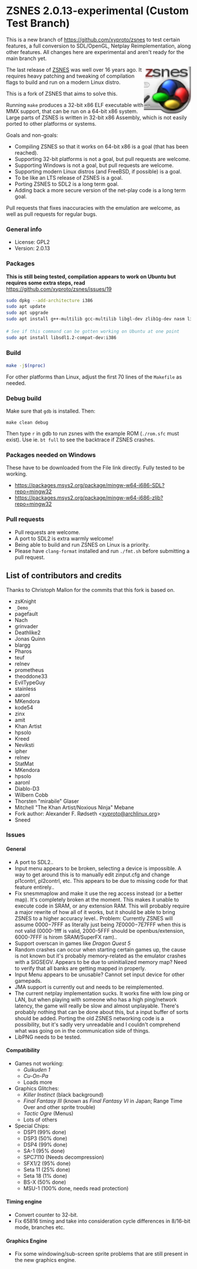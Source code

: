 # ZSNES 2.0.13-experimental (Custom Test Branch)
This is a new branch of https://github.com/xyproto/zsnes to test certain features, a full conversion to SDL/OpenGL, Netplay Reimplementation, along other features. All changes here are experimental and aren't ready for the main branch yet.

<img align="right" width="128" height="128" alt="logo" src="icon.png">

The last release of [ZSNES](http://zsnes.sourceforge.net/) was well over 16 years ago. It requires heavy patching and tweaking of compilation flags to build and run on a modern Linux distro.

This is a fork of ZSNES that aims to solve this.

Running `make` produces a 32-bit x86 ELF executable with MMX support, that can be run on a 64-bit x86 system. Large parts of ZSNES is written in 32-bit x86 Assembly, which is not easily ported to other platforms or systems.

Goals and non-goals:

* Compiling ZSNES so that it works on 64-bit x86 is a goal (that has been reached).
* Supporting 32-bit platforms is not a goal, but pull requests are welcome.
* Supporting Windows is not a goal, but pull requests are welcome.
* Supporting modern Linux distros (and FreeBSD, if possible) is a goal.
* To be like an LTS release of ZSNES is a goal.
* Porting ZSNES to SDL2 is a long term goal.
* Adding back a more secure version of the net-play code is a long term goal.

Pull requests that fixes inaccuracies with the emulation are welcome, as well as pull requests for regular bugs.

### General info
* License: GPL2
* Version: 2.0.13

### Packages
**This is still being tested, compilation appears to work on Ubuntu but requires some extra steps, read** https://github.com/xyproto/zsnes/issues/19

```sh
sudo dpkg --add-architecture i386
sudo apt update
sudo apt upgrade
sudo apt install g++-multilib gcc-multilib libgl-dev zlib1g-dev nasm libgl1-mesa-dev:i386 libgl1-mesa-glx:i386

# See if this command can be gotten working on Ubuntu at one point
sudo apt install libsdl1.2-compat-dev:i386
```

### Build
```sh
make -j$(nproc)
```

For other platforms than Linux, adjust the first 70 lines of the `Makefile` as needed.

### Debug build
Make sure that `gdb` is installed. Then:
```
make clean debug
```
Then type `r` in gdb to run zsnes with the example ROM (`./rom.sfc` must exist). Use ie. `bt full` to see the backtrace if ZSNES crashes.

### Packages needed on Windows
These have to be downloaded from the File link directly. Fully tested to be working.
* https://packages.msys2.org/package/mingw-w64-i686-SDL?repo=mingw32
* https://packages.msys2.org/package/mingw-w64-i686-zlib?repo=mingw32

### Pull requests

* Pull requests are welcome.
* A port to SDL2 is extra warmly welcome!
* Being able to build and run ZSNES on Linux is a priority.
* Please have `clang-format` installed and run `./fmt.sh` before submitting a pull request.

## List of contributors and credits
Thanks to Christoph Mallon for the commits that this fork is based on.

* zsKnight
* `_Demo_`
* pagefault
* Nach
* grinvader
* Deathlike2
* Jonas Quinn
* blargg
* Pharos
* teuf
* relnev
* prometheus
* theoddone33
* EvilTypeGuy
* stainless
* aaronl
* MKendora
* kode54
* zinx
* amit
* Khan Artist
* hpsolo
* Kreed
* Neviksti
* ipher
* relnev
* StatMat
* MKendora
* hpsolo
* aaronl
* Diablo-D3
* Wilbern Cobb
* Thorsten "mirabile" Glaser
* Mitchell "The Khan Artist/Noxious Ninja" Mebane
* Fork author: Alexander F. Rødseth &lt;xyproto@archlinux.org&gt;
* Sneed

### Issues

#### General
- A port to SDL2..
- Input menu appears to be broken, selecting a device is impossible. A way to get around this is to manually edit zinput.cfg and change pl1contrl, pl2contrl, etc. This appears to be due to missing code for that feature entirely..
- Fix snesmmaplow and make it use the reg access instead (or a better map). It's completely broken at the moment. This makes it unable to execute code in SRAM, or any extension RAM. This will probably require a major rewrite of how all of it works, but it should be able to bring ZSNES to a higher accuracy level.. Problem: Currently ZSNES will assume $0000-$7FFF as literally just being $7E0000-$7E7FFF when this is not valid (0000-1fff is valid, 2000-5FFF should be openbus/extension, 6000-7FFF is hirom SRAM/SuperFX ram)..
- Support overscan in games like *Dragon Quest 5*
- Random crashes can occur when starting certain games up, the cause is not known but it's probably memory-related as the emulator crashes with a SIGSEGV. Appears to be due to uninitialized memory map? Need to verify that all banks are getting mapped in properly.
- Input Menu appears to be unusable? Cannot set input device for other gamepads.
- JMA support is currently out and needs to be reimplemented.
- The current netplay implementation sucks. It works fine with low ping or LAN, but when playing with someone who has a high ping/network latency, the game will really be slow and almost unplayable. There's probably nothing that can be done about this, but a input buffer of sorts should be added. Porting the old ZSNES networking code is a possibility, but it's sadly very unreadable and I couldn't comprehend what was going on in the communication side of things.
- LibPNG needs to be tested.

#### Compatibility
- Games not working:
  - *Guikuden 1*
  - *Cu-On-Pa*
  - Loads more
- Graphics Glitches:
  - *Killer Instinct* (black background)
  - *Final Fantasy III* (known as *Final Fantasy VI* in Japan; Range Time Over and other sprite trouble)
  - *Tactic Ogre* (Menus)
  - Lots of others
- Special Chips:
  - DSP1 (99% done)
  - DSP3 (50% done)
  - DSP4 (99% done)
  - SA-1 (95% done)
  - SPC7110 (Needs decompression)
  - SFX1/2 (95% done)
  - Seta 11 (25% done)
  - Seta 18 (1% done)
  - BS-X (50% done)
  - MSU-1 (100% done, needs read protection)

#### Timing engine
- Convert counter to 32-bit.
- Fix 65816 timing and take into consideration cycle differences in 8/16-bit mode, branches etc.

#### Graphics Engine
- Fix some windowing/sub-screen sprite problems that are still present in the new graphics engine.